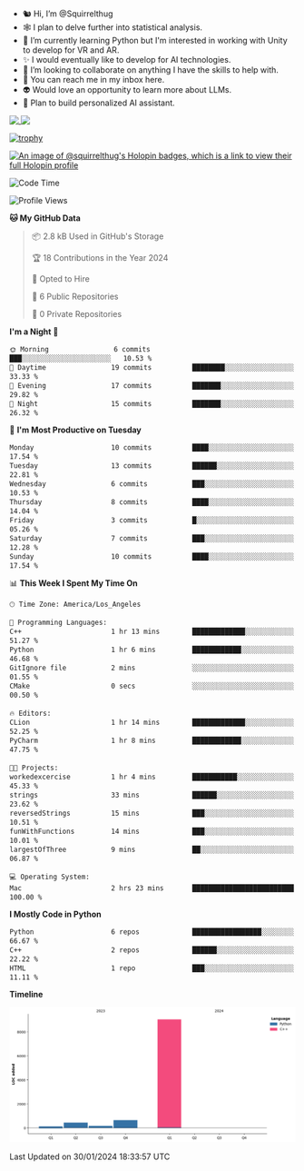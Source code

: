 - 🐿️ Hi, I’m @Squirrelthug
- 🕸️ I plan to delve further into statistical analysis.
- 🐍 I’m currently learning Python but I'm interested in working with Unity to develop for VR and AR.
- ✨ I would eventually like to develop for AI technologies.
- 🎃 I’m looking to collaborate on anything I have the skills to help with.
- 🔮 You can reach me in my inbox here.
- 👽 Would love an opportunity to learn more about LLMs.
- 🤖 Plan to build personalized AI assistant.
<p></p>



<a href="https://github.com/anuraghazra/github-readme-stats">
  <img align="top" src="https://github-readme-stats.vercel.app/api?username=squirrelthug&show_icons=true&theme=darcula" />
</a>
<a href="https://git.io/streak-stats">
  <img align="top" src="https://streak-stats.demolab.com/?user=squirrelthug&theme=dark" />
</a>

[![trophy](https://github-profile-trophy.vercel.app/?username=squirrelthug&theme=darkhub)](https://github.com/ryo-ma/github-profile-trophy)

[![An image of @squirrelthug's Holopin badges, which is a link to view their full Holopin profile](https://holopin.me/squirrelthug)](https://holopin.io/@squirrelthug)


<!--START_SECTION:waka-->
![Code Time](http://img.shields.io/badge/Code%20Time-8%20hrs%2047%20mins-blue)

![Profile Views](http://img.shields.io/badge/Profile%20Views-0-blue)

**🐱 My GitHub Data** 

> 📦 2.8 kB Used in GitHub's Storage 
 > 
> 🏆 18 Contributions in the Year 2024
 > 
> 💼 Opted to Hire
 > 
> 📜 6 Public Repositories 
 > 
> 🔑 0 Private Repositories 
 > 
**I'm a Night 🦉** 

```text
🌞 Morning                6 commits           ███░░░░░░░░░░░░░░░░░░░░░░   10.53 % 
🌆 Daytime                19 commits          ████████░░░░░░░░░░░░░░░░░   33.33 % 
🌃 Evening                17 commits          ███████░░░░░░░░░░░░░░░░░░   29.82 % 
🌙 Night                  15 commits          ███████░░░░░░░░░░░░░░░░░░   26.32 % 
```
📅 **I'm Most Productive on Tuesday** 

```text
Monday                   10 commits          ████░░░░░░░░░░░░░░░░░░░░░   17.54 % 
Tuesday                  13 commits          ██████░░░░░░░░░░░░░░░░░░░   22.81 % 
Wednesday                6 commits           ███░░░░░░░░░░░░░░░░░░░░░░   10.53 % 
Thursday                 8 commits           ████░░░░░░░░░░░░░░░░░░░░░   14.04 % 
Friday                   3 commits           █░░░░░░░░░░░░░░░░░░░░░░░░   05.26 % 
Saturday                 7 commits           ███░░░░░░░░░░░░░░░░░░░░░░   12.28 % 
Sunday                   10 commits          ████░░░░░░░░░░░░░░░░░░░░░   17.54 % 
```


📊 **This Week I Spent My Time On** 

```text
🕑︎ Time Zone: America/Los_Angeles

💬 Programming Languages: 
C++                      1 hr 13 mins        █████████████░░░░░░░░░░░░   51.27 % 
Python                   1 hr 6 mins         ████████████░░░░░░░░░░░░░   46.68 % 
GitIgnore file           2 mins              ░░░░░░░░░░░░░░░░░░░░░░░░░   01.55 % 
CMake                    0 secs              ░░░░░░░░░░░░░░░░░░░░░░░░░   00.50 % 

🔥 Editors: 
CLion                    1 hr 14 mins        █████████████░░░░░░░░░░░░   52.25 % 
PyCharm                  1 hr 8 mins         ████████████░░░░░░░░░░░░░   47.75 % 

🐱‍💻 Projects: 
workedexcercise          1 hr 4 mins         ███████████░░░░░░░░░░░░░░   45.33 % 
strings                  33 mins             ██████░░░░░░░░░░░░░░░░░░░   23.62 % 
reversedStrings          15 mins             ███░░░░░░░░░░░░░░░░░░░░░░   10.51 % 
funWithFunctions         14 mins             ███░░░░░░░░░░░░░░░░░░░░░░   10.01 % 
largestOfThree           9 mins              ██░░░░░░░░░░░░░░░░░░░░░░░   06.87 % 

💻 Operating System: 
Mac                      2 hrs 23 mins       █████████████████████████   100.00 % 
```

**I Mostly Code in Python** 

```text
Python                   6 repos             █████████████████░░░░░░░░   66.67 % 
C++                      2 repos             ██████░░░░░░░░░░░░░░░░░░░   22.22 % 
HTML                     1 repo              ███░░░░░░░░░░░░░░░░░░░░░░   11.11 % 
```



**Timeline**

![Lines of Code chart](https://raw.githubusercontent.com/Squirrelthug/Squirrelthug/main/assets/bar_graph.png)


 Last Updated on 30/01/2024 18:33:57 UTC
<!--END_SECTION:waka-->

